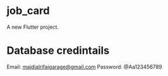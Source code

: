 # job_card

A new Flutter project.

# Database credintails

Email: majdialrifaigarage@gmail.com
Password: @Aa123456789